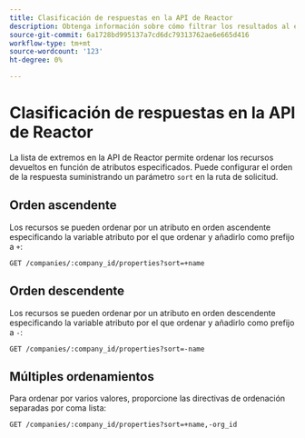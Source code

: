 ```yaml
---
title: Clasificación de respuestas en la API de Reactor
description: Obtenga información sobre cómo filtrar los resultados al enumerar recursos en la API de Reactor.
source-git-commit: 6a1728bd995137a7cd6dc79313762ae6e665d416
workflow-type: tm+mt
source-wordcount: '123'
ht-degree: 0%

---
```


# Clasificación de respuestas en la API de Reactor

La lista de extremos en la API de Reactor permite ordenar los recursos devueltos en función de atributos especificados. Puede configurar el orden de la respuesta suministrando un parámetro `sort` en la ruta de solicitud.

## Orden ascendente

Los recursos se pueden ordenar por un atributo en orden ascendente especificando la variable
atributo por el que ordenar y añadirlo como prefijo a `+`:

`GET /companies/:company_id/properties?sort=+name`

## Orden descendente

Los recursos se pueden ordenar por un atributo en orden descendente especificando la variable
atributo por el que ordenar y añadirlo como prefijo a `-`:

`GET /companies/:company_id/properties?sort=-name`

## Múltiples ordenamientos

Para ordenar por varios valores, proporcione las directivas de ordenación separadas por coma
lista:

`GET /companies/:company_id/properties?sort=+name,-org_id`
